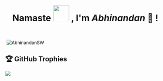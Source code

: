 <h1 align="center"> Namaste <img src='https://media.tenor.com/images/f83458652289855ac77a3270eb51ab9e/tenor.gif' width='50' height='50'> , I'm <em>Abhinandan</em> 👋 ! </h1>

<br />
 
<div >
 <p>&nbsp;<img align="center" src="https://github-readme-stats.vercel.app/api?username=AbhinandanSW&show_icons=true&locale=en" alt="AbhinandanSW" /></p>

</div>


## 🏆 GitHub Trophies
![](https://github-profile-trophy.vercel.app/?username=AbhinandanSW&theme=darkhub&no-frame=false&no-bg=true&margin-w=4)
